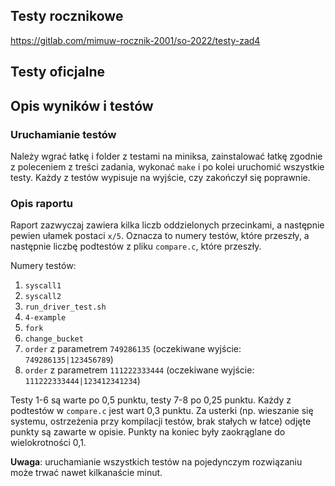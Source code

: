 ## Testy rocznikowe
https://gitlab.com/mimuw-rocznik-2001/so-2022/testy-zad4

## Testy oficjalne


## Opis wyników i testów

### Uruchamianie testów

Należy wgrać łatkę i folder z testami na miniksa, zainstalować łatkę
zgodnie z poleceniem z treści zadania, wykonać `make` i po kolei uruchomić
wszystkie testy. Każdy z testów wypisuje na wyjście, czy zakończył się poprawnie.

### Opis raportu

Raport zazwyczaj zawiera kilka liczb oddzielonych przecinkami, a następnie pewien ułamek postaci `x/5`.
Oznacza to numery testów, które przeszły, a następnie liczbę podtestów z pliku `compare.c`, które przeszły.

Numery testów:

1. `syscall1`
2. `syscall2`
3. `run_driver_test.sh`
4. `4-example`
5. `fork`
6. `change_bucket`
7. `order` z parametrem `749286135` (oczekiwane wyjście: `749286135|123456789`)
8. `order` z parametrem `111222333444` (oczekiwane wyjście: `111222333444|123412341234`)

Testy 1-6 są warte po 0,5 punktu, testy 7-8 po 0,25 punktu. Każdy z podtestów w `compare.c` jest wart 0,3 punktu.
Za usterki (np. wieszanie się systemu, ostrzeżenia przy kompilacji testów, brak stałych w łatce) odjęte punkty
są zawarte w opisie. Punkty na koniec były zaokrąglane do wielokrotności 0,1.

**Uwaga**: uruchamianie wszystkich testów na pojedynczym rozwiązaniu może trwać nawet kilkanaście minut.
